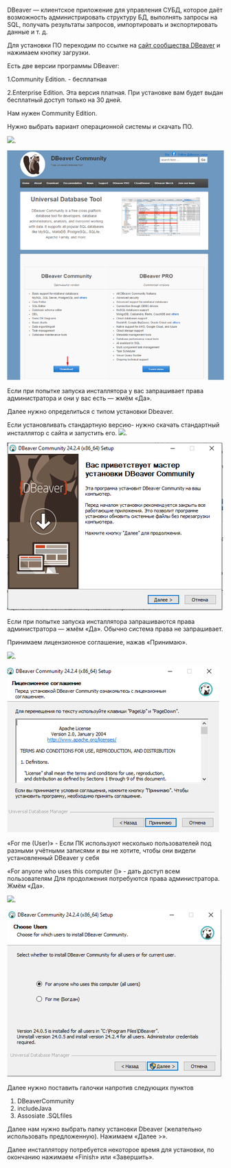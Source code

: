  DBeaver — клиентское приложение для управления СУБД, которое даёт возможность администрировать структуру БД, выполнять запросы на SQL, получать результаты запросов, импортировать и экспортировать данные и т. д.

Для установки ПО переходим по ссылке на [сайт сообщества DBeaver](https://dbeaver.io/) и нажимаем кнопку загрузки.



Есть две версии программы DBeaver:

1.Community Edition. - бесплатная

2.Enterprise Edition. Эта версия платная. При установке вам будет выдан бесплатный доступ только на 30 дней. 

Нам нужен Community Edition. 

Нужно выбрать вариант операционной системы и скачать ПО. 


<img src="file:///C:/Users/Богдан/Desktop/Установка ПО/Screenshot_124.png"/>. 

![Image alt](https://github.com/OksanaKuznetsova19/Ustanovka-PO/blob/main/Screenshot_124.png)

Если при попытке запуска инсталлятора у вас запрашивает права администратора и они у вас есть — жмём «Да».

Далее нужно определиться с типом установки Dbeaver.

Если  установливать стандартную версию- нужно скачать стандартный инсталлятор с сайта и запустить его.
<img src="file:///C:/Users/Богдан/Desktop/Установка ПО/Screenshot_159.png"/>.

![Image alt](https://github.com/OksanaKuznetsova19/Ustanovka-PO/blob/main/Screenshot_159.png)

Если при попытке запуска инсталлятора  запрашиваются права администратора — жмём «Да». Обычно система права не запрашивает.

Принимаем лицензионное соглашение, нажав «Принимаю».

<img src="file:///C:/Users/Богдан/Desktop/Установка ПО/Screenshot_160.png"/>.

![Image alt](https://github.com/OksanaKuznetsova19/Ustanovka-PO/blob/main/Screenshot_160.png)

  «For me (User)»  - Если  ПК используют несколько пользователей под разными учётными записями и вы не хотите, чтобы они видели установленный DBeaver у себя

«For anyone who uses this computer ()»  -  дать доступ всем пользователям
Для продолжения потребуются права администратора. Жмём «Да».

<img src="file:///C:/Users/Богдан/Desktop/Установка ПО/Screenshot_161.png"/>.

![Image alt](https://github.com/OksanaKuznetsova19/Ustanovka-PO/blob/main/Screenshot_161.png)


Далее  нужно поставить галочки напротив следующих пунктов
1. DBeaverCommunity
2. includeJava
3. Assosiate .SQLfiles

Далее нам нужно выбрать папку установки Dbeaver (желательно использовать предложенную). Нажимаем «Далее >».

Далее инсталлятору потребуется некоторое время для установки, по окончанию нажимаем «Finish» или «Завершить».